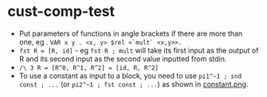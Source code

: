 # cust-comp-test

 - Put parameters of functions in angle brackets if there are more than one, eg . ``VAR x y . <x, y> $rel <`mult` <x,y>>.``
 - `fst R = [R, id]` - eg `fst R ; mult` will take its first input as the output of R and its second input as the second value inputted from stdin.
 - `/\ 3 R = [R^0, R^1, R^2] = [id, R, R^2]`
 - To use a constant as input to a block, you need to use `pi1^~1 ; snd const ; ...` (or `pi2^~1 ; fst const ; ...`) as shown in [constant.png](constant.PNG).
